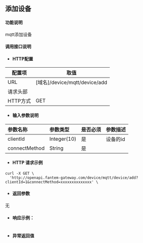## 添加设备

#### 功能说明
mqtt添加设备


#### 调用接口说明

* #### HTTP配置

| 配置项 | 取值 |
| --- | --- |
| URL | \[域名\]/device/mqtt/device/add|
| 请求头部 | |
| HTTP方式 | GET |

* #### 输入参数说明

| 参数名称 | 参数类型 | 是否必须 | 参数描述 |
| :--- | :--- | :--- | :--- |
| clientId| Integer\(10\) | 是 | 设备的id |
| connectMethod| String | 是 |  |


* #### HTTP 请求示例

```
curl -X GET \
  'http://openapi.fantem-gateway.com/device/mqtt/device/add?clientId=1&connectMethod=xxxxxxxxxxxxxx' \
```

* #### 返回参数

无



* #### 响应示例：

```json

```

* #### 异常返回值




